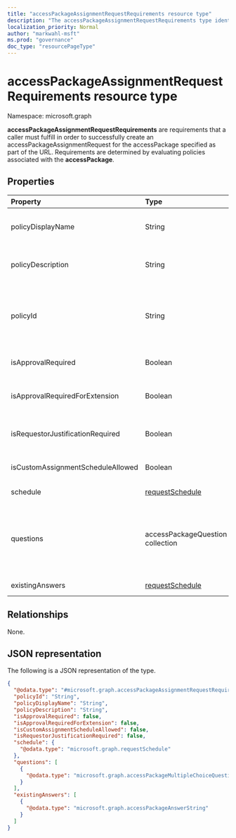 ```yaml
---
title: "accessPackageAssignmentRequestRequirements resource type"
description: "The accessPackageAssignmentRequestRequirements type identifies the requirements necessary to request the specified access package."
localization_priority: Normal
author: "markwahl-msft"
ms.prod: "governance"
doc_type: "resourcePageType"
---
```


# accessPackageAssignmentRequestRequirements resource type

Namespace: microsoft.graph

**accessPackageAssignmentRequestRequirements** are requirements that a caller must fulfill in order to successfully create an accessPackageAssignmentRequest for the accessPackage specified as part of the URL. Requirements are determined by evaluating policies associated with the **accessPackage**. 

## Properties
| Property                     | Type                      | Description |
| :--------------------------- | :------------------------ | :---------- |
| policyDisplayName | String | The display name of the policy that the user is trying to request access using. |
| policyDescription | String | The description of the policy that the user is trying to request access using.  |
| policyId | String | The identifier of the policy that these requirements are associated with. This identifier can be used when creating a new assignment request. |
| isApprovalRequired | Boolean | Whether or not a request must be approved by an approver. |
| isApprovalRequiredForExtension  | Boolean | Whether approval is required when a user tries to extend their access. |
| isRequestorJustificationRequired | Boolean | Whether a requestor must supply justification when submitting an assignment request. |
| isCustomAssignmentScheduleAllowed | Boolean | Whether the requestor is allowed to set a custom schedule. |
| schedule | [requestSchedule](../resources/requestschedule.md) | Schedule restrictions enforced, if any. |
| questions | accessPackageQuestion collection | Questions that are configured on the policy, required or optional; callers can determine if a question is required or optional based on the **isRequired** property on accessPackageQuestion. 
| existingAnswers | [requestSchedule](../resources/requestschedule.md) | Answers that have already been provided. |

## Relationships
None.

## JSON representation

The following is a JSON representation of the type.

<!-- { 
  "blockType": "resource", 
  "@odata.type": "microsoft.graph.accessPackageAssignmentRequestRequirements" 
}-->

``` json
{
  "@odata.type": "#microsoft.graph.accessPackageAssignmentRequestRequirements",
  "policyId": "String",
  "policyDisplayName": "String",
  "policyDescription": "String",
  "isApprovalRequired": false,
  "isApprovalRequiredForExtension": false,
  "isCustomAssignmentScheduleAllowed": false,
  "isRequestorJustificationRequired": false,
  "schedule": {
    "@odata.type": "microsoft.graph.requestSchedule"
  },
  "questions": [
    {
      "@odata.type": "microsoft.graph.accessPackageMultipleChoiceQuestion"
    }
  ],
  "existingAnswers": [
    {
      "@odata.type": "microsoft.graph.accessPackageAnswerString"
    }
  ]
}
```